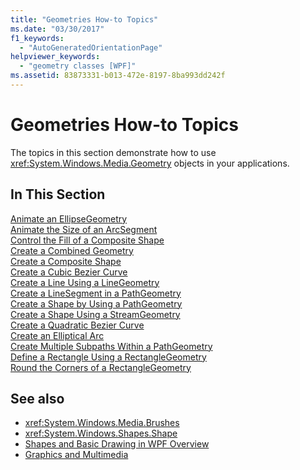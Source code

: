 ```yaml
---
title: "Geometries How-to Topics"
ms.date: "03/30/2017"
f1_keywords: 
  - "AutoGeneratedOrientationPage"
helpviewer_keywords: 
  - "geometry classes [WPF]"
ms.assetid: 83873331-b013-472e-8197-8ba993dd242f
---
```

# Geometries How-to Topics
The topics in this section demonstrate how to use <xref:System.Windows.Media.Geometry> objects in your applications.  
  
## In This Section  
 [Animate an EllipseGeometry](how-to-animate-an-ellipsegeometry.md)  
 [Animate the Size of an ArcSegment](how-to-animate-the-size-of-an-arcsegment.md)  
 [Control the Fill of a Composite Shape](how-to-control-the-fill-of-a-composite-shape.md)  
 [Create a Combined Geometry](how-to-create-a-combined-geometry.md)  
 [Create a Composite Shape](how-to-create-a-composite-shape.md)  
 [Create a Cubic Bezier Curve](how-to-create-a-cubic-bezier-curve.md)  
 [Create a Line Using a LineGeometry](how-to-create-a-line-using-a-linegeometry.md)  
 [Create a LineSegment in a PathGeometry](how-to-create-a-linesegment-in-a-pathgeometry.md)  
 [Create a Shape by Using a PathGeometry](how-to-create-a-shape-by-using-a-pathgeometry.md)  
 [Create a Shape Using a StreamGeometry](how-to-create-a-shape-using-a-streamgeometry.md)  
 [Create a Quadratic Bezier Curve](how-to-create-a-quadratic-bezier-curve.md)  
 [Create an Elliptical Arc](how-to-create-an-elliptical-arc.md)  
 [Create Multiple Subpaths Within a PathGeometry](how-to-create-multiple-subpaths-within-a-pathgeometry.md)  
 [Define a Rectangle Using a RectangleGeometry](how-to-define-a-rectangle-using-a-rectanglegeometry.md)  
 [Round the Corners of a RectangleGeometry](how-to-round-the-corners-of-a-rectanglegeometry.md)  
  
## See also

- <xref:System.Windows.Media.Brushes>
- <xref:System.Windows.Shapes.Shape>
- [Shapes and Basic Drawing in WPF Overview](shapes-and-basic-drawing-in-wpf-overview.md)
- [Graphics and Multimedia](index.md)

